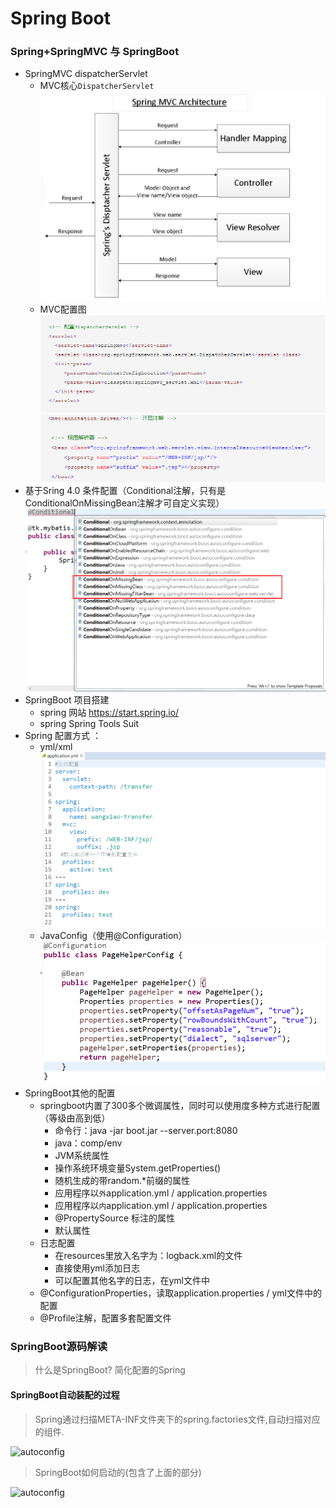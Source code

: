 Spring Boot
================

### Spring+SpringMVC 与 SpringBoot
* SpringMVC dispatcherServlet
  * MVC核心`DispatcherServlet`
  ![disptacher](../../../Images/programming/java/spring/mvc_disptacher.png)
  * MVC配置图 
  ![webxml](../../../Images/programming/java/spring/mvc_webxml配置.png)
  ![mvcview](../../../Images/programming/java/spring/mvc_view配置.png)
* 基于Sring 4.0 条件配置（Conditional注解，只有是ConditionalOnMissingBean注解才可自定义实现）
  ![conditional](../../../Images/programming/java/spring/Conditional注解.png)
* SpringBoot 项目搭建
  * spring 网站 https://start.spring.io/
  * spring Spring Tools Suit
* Spring 配置方式 ：
  * yml/xml
  ![yml](../../../Images/programming/java/spring/boot_yml配置.png)
  * JavaConfig（使用@Configuration）
  ![javaconfig](../../../Images/programming/java/spring/javaconfig.png)
* SpringBoot其他的配置
  * springboot内置了300多个微调属性，同时可以使用度多种方式进行配置（等级由高到低）
    * 命令行：java -jar boot.jar --server.port:8080
    * java：comp/env
    * JVM系统属性
    * 操作系统环境变量System.getProperties()
    * 随机生成的带random.*前缀的属性
    * 应用程序以`外`application.yml  /  application.properties
    * 应用程序以`内`application.yml  /  application.properties
    * @PropertySource 标注的属性
    * 默认属性
  * 日志配置
    * 在resources里放入名字为：logback.xml的文件
    * 直接使用yml添加日志
    * 可以配置其他名字的日志，在yml文件中
  * @ConfigurationProperties，读取application.properties / yml文件中的配置
  * @Profile注解，配置多套配置文件


### SpringBoot源码解读
> 什么是SpringBoot? 简化配置的Spring
#### SpringBoot自动装配的过程
> Spring通过扫描META-INF文件夹下的spring.factories文件,自动扫描对应的组件.

 ![autoconfig](../../../Images/programming/java/spring/SpringBoot注解加载流程.png)

> SpringBoot如何启动的(包含了上面的部分)

 ![autoconfig](../../../Images/programming/java/spring/SpringBoot启动.png)